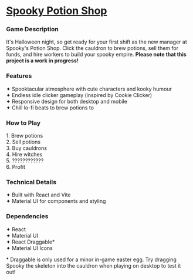 # [Spooky Potion Shop](https://spooky-potion-shop.pages.dev/)

### Game Description
It's Halloween night, so get ready for your first shift as the new manager at Spooky's Potion Shop. Click the cauldron to brew potions, sell them for funds, and hire workers to build your spooky empire. **Please note that this project is a work in progress!**

### Features
✦ Spooktacular atmosphere with cute characters and kooky humour
<br>✦ Endless idle clicker gameplay (inspired by Cookie Clicker)
<br>✦ Responsive design for both desktop and mobile
<br>✦ Chill lo-fi beats to brew potions to

### How to Play
<p>1. Brew potions
<br>2. Sell potions
<br>3. Buy cauldrons
<br>4. Hire witches
<br>5. ????????????
<br>6. Profit

### Technical Details
✦ Built with React and Vite
<br>✦ Material UI for components and styling

### Dependencies
✦ React
<br>✦ Material UI
<br>✦ React Draggable*
<br>✦ Material UI Icons

\* Draggable is only used for a minor in-game easter egg. Try dragging Spooky the skeleton into the cauldron when playing on desktop to test it out!
